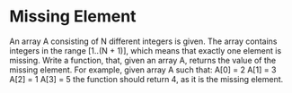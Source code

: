 # Missing Element

An array A consisting of N different integers is given. The array contains
integers in the range [1..(N + 1)], which means that exactly one element is missing.
Write a function, that, given an array A, returns the value of the missing element.
For example, given array A such that:
  A[0] = 2
  A[1] = 3
  A[2] = 1
  A[3] = 5
the function should return 4, as it is the missing element.
